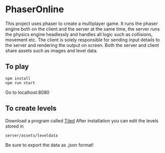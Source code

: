 # PhaserOnline

This project uses phaser to create a multiplayer game.
It runs the phaser engine both on the client and the server at the same time, the server runs the physics engine headlessly and handles all logic such as collisions, movement etc.
The client is solely responsible for sending input details to the server and rendering the output on screen.
Both the server and client share assets such as images and level data.

## To play

```
npm install
npm run start
```

Go to localhost:8080

## To create levels

Download a program called [Tiled](https://www.mapeditor.org/)
After installation you can edit the levels stored in
```
server/assets/leveldata
```
Be sure to export the data as .json format!
